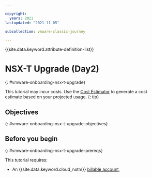 ```yaml
---

copyright:
  years: 2021
lastupdated: "2021-11-05"

subcollection: vmware-classic-journey

---
```


{{site.data.keyword.attribute-definition-list}}

# NSX-T Upgrade (Day2)
{: #vmware-onboarding-nsx-t-upgrade}

This tutorial may incur costs. Use the [Cost Estimator](https://{DomainName}/estimator/review) to generate a cost estimate based on your projected usage.
{: tip}


## Objectives
{: #vmware-onboarding-nsx-t-upgrade-objectives}

## Before you begin
{: #vmware-onboarding-nsx-t-upgrade-prereqs}

This tutorial requires:
* An {{site.data.keyword.cloud_notm}} [billable account](https://{DomainName}/docs/account?topic=account-accounts), 

